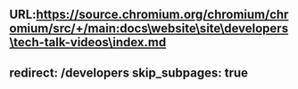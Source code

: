 URL:https://source.chromium.org/chromium/chromium/src/+/main:docs\website\site\developers\tech-talk-videos\index.md
---
redirect: /developers
skip_subpages: true
---
